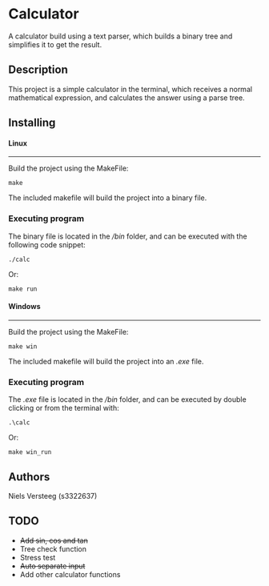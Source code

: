 # Calculator

A calculator build using a text parser, which builds a binary tree and simplifies it to get the result.

## Description

This project is a simple calculator in the terminal, which receives a normal mathematical expression, and calculates the answer using a parse tree. 

## Installing
#### Linux
***
Build the project using the MakeFile:
```
make
```

The included makefile will build the project into a binary file.

### Executing program
The binary file is located in the */bin* folder, and can be executed with the following code snippet:
```
./calc
```
Or:
```
make run
```

#### Windows
***
Build the project using the MakeFile:
```
make win
```

The included makefile will build the project into an *.exe* file.

### Executing program
The *.exe* file is located in the */bin* folder, and can be executed by double clicking or from the terminal with:
```
.\calc
```
Or:
```
make win_run
```

## Authors

Niels Versteeg (s3322637)

## TODO
* <del> Add sin, cos and tan
* Tree check function
* Stress test
* <del> Auto separate input
* Add other calculator functions